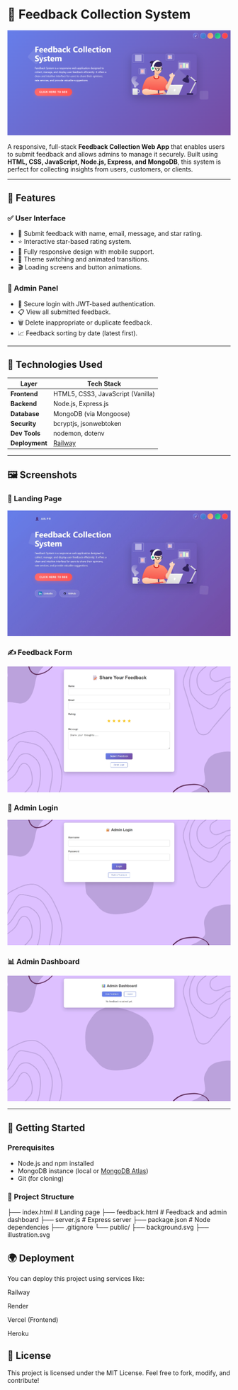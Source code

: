 # 📝 Feedback Collection System

![Project Preview](./images/home.png)

A responsive, full-stack **Feedback Collection Web App** that enables users to submit feedback and allows admins to manage it securely. Built using **HTML, CSS, JavaScript, Node.js, Express, and MongoDB**, this system is perfect for collecting insights from users, customers, or clients.

---
## 🌟 Features

### ✅ User Interface
- 📄 Submit feedback with name, email, message, and star rating.
- ⭐ Interactive star-based rating system.
- 📱 Fully responsive design with mobile support.
- 🎨 Theme switching and animated transitions.
- 🎬 Loading screens and button animations.

### 🔐 Admin Panel
- 🔐 Secure login with JWT-based authentication.
- 📋 View all submitted feedback.
- 🗑️ Delete inappropriate or duplicate feedback.
- 📈 Feedback sorting by date (latest first).

---

## 🔧 Technologies Used

| Layer       | Tech Stack                                      |
|-------------|-------------------------------------------------|
| **Frontend**| HTML5, CSS3, JavaScript (Vanilla)               |
| **Backend** | Node.js, Express.js                             |
| **Database**| MongoDB (via Mongoose)                          |
| **Security**| bcryptjs, jsonwebtoken                          |
| **Dev Tools**| nodemon, dotenv                                |
| **Deployment**| [Railway](https://railway.app/)               |

---

## 🖼️ Screenshots

### 🎉 Landing Page
![Landing Page](./images/home.jpeg)

### ✍️ Feedback Form
![Feedback Form](./images/feedback.jpeg)

### 🔐 Admin Login
![Admin Login](./images/adminhome.jpeg)

### 📊 Admin Dashboard
![Admin Dashboard](./images/admin.jpeg)


---

## 🚀 Getting Started

### Prerequisites
- Node.js and npm installed
- MongoDB instance (local or [MongoDB Atlas](https://www.mongodb.com/cloud/atlas))
- Git (for cloning)

### 📁 Project Structure

├── index.html              # Landing page
├── feedback.html           # Feedback and admin dashboard
├── server.js               # Express server
├── package.json            # Node dependencies
├── .gitignore
└── public/
    ├── background.svg
    ├── illustration.svg

## 🌍 Deployment
You can deploy this project using services like:

Railway

Render

Vercel (Frontend)

Heroku

## 📄 License
This project is licensed under the MIT License.
Feel free to fork, modify, and contribute!
